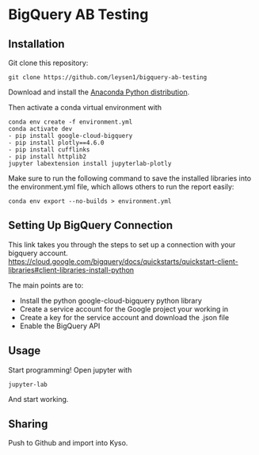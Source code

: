 # BigQuery AB Testing

## Installation

Git clone this repository:

```
git clone https://github.com/leysen1/bigquery-ab-testing
```

Download and install the [Anaconda Python distribution](https://www.anaconda.com/distribution/).

Then activate a conda virtual environment with

```
conda env create -f environment.yml
conda activate dev
- pip install google-cloud-bigquery
- pip install plotly==4.6.0
- pip install cufflinks
- pip install httplib2
jupyter labextension install jupyterlab-plotly
```

Make sure to run the following command to save the installed libraries into the environment.yml file,
which allows others to run the report easily:

```
conda env export --no-builds > environment.yml
```

## Setting Up BigQuery Connection 

This link takes you through the steps to set up a connection with your bigquery account.
https://cloud.google.com/bigquery/docs/quickstarts/quickstart-client-libraries#client-libraries-install-python

The main points are to:
- Install the python google-cloud-bigquery python library
- Create a service account for the Google project your working in
- Create a key for the service account and download the .json file
- Enable the BigQuery API

## Usage

Start programming! Open jupyter with

```
jupyter-lab
```

And start working.


## Sharing

Push to Github and import into Kyso.